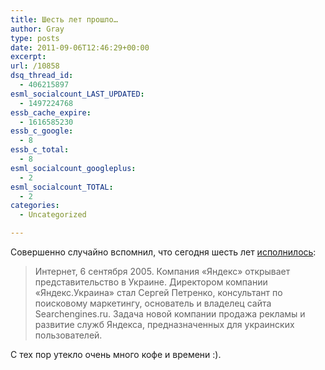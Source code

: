 ```yaml
---
title: Шесть лет прошло…
author: Gray
type: posts
date: 2011-09-06T12:46:29+00:00
excerpt:
url: /10858
dsq_thread_id:
  - 406215897
esml_socialcount_LAST_UPDATED:
  - 1497224768
essb_cache_expire:
  - 1616585230
essb_c_google:
  - 8
essb_c_total:
  - 8
esml_socialcount_googleplus:
  - 2
esml_socialcount_TOTAL:
  - 2
categories:
  - Uncategorized

---
```








Совершенно случайно вспомнил, что сегодня шесть лет [исполнилось][1]:

> Интернет, 6 сентября 2005. Компания «Яндекс» открывает представительство в Украине. Директором компании «Яндекс.Украина» стал Сергей Петренко, консультант по поисковому маркетингу, основатель и владелец сайта Searchengines.ru. Задача новой компании продажа рекламы и развитие служб Яндекса, предназначенных для украинских пользователей.

С тех пор утекло очень много кофе и времени :).

 [1]: http://company.yandex.ru/news/press_releases/2005/0906/index.xml